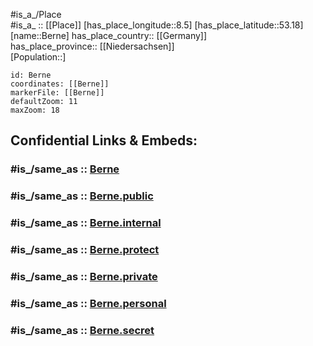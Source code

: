﻿---
confidential: public
isDeleted: false
location:
- 53.18
- 8.5
mapmarker: city
mapzoom:
- 7
- 12
SpocWebEntityId: 29136
tags:
- geo/City
type: City
---

#is_a_/Place  
#is_a_ :: [[Place]] 
[has_place_longitude::8.5] 
[has_place_latitude::53.18] 
[name::Berne] 
has_place_country:: [[Germany]]  
has_place_province:: [[Niedersachsen]]  
[Population::] 



```leaflet
id: Berne
coordinates: [[Berne]] 
markerFile: [[Berne]] 
defaultZoom: 11 
maxZoom: 18
```


## Confidential Links & Embeds: 

### #is_/same_as :: [Berne](/_Standards/Earth/Continent/Europe/Europe~Central/Germany/Germany~West/Niedersachsen/counties~Niedersachsen/Wesermarsch/cities~Wesermarsch/Berne.md) 

### #is_/same_as :: [Berne.public](/_public/Earth/Continent/Europe/Europe~Central/Germany/Germany~West/Niedersachsen/counties~Niedersachsen/Wesermarsch/cities~Wesermarsch/Berne.public.md) 

### #is_/same_as :: [Berne.internal](/_internal/Earth/Continent/Europe/Europe~Central/Germany/Germany~West/Niedersachsen/counties~Niedersachsen/Wesermarsch/cities~Wesermarsch/Berne.internal.md) 

### #is_/same_as :: [Berne.protect](/_protect/Earth/Continent/Europe/Europe~Central/Germany/Germany~West/Niedersachsen/counties~Niedersachsen/Wesermarsch/cities~Wesermarsch/Berne.protect.md) 

### #is_/same_as :: [Berne.private](/_private/Earth/Continent/Europe/Europe~Central/Germany/Germany~West/Niedersachsen/counties~Niedersachsen/Wesermarsch/cities~Wesermarsch/Berne.private.md) 

### #is_/same_as :: [Berne.personal](/_personal/Earth/Continent/Europe/Europe~Central/Germany/Germany~West/Niedersachsen/counties~Niedersachsen/Wesermarsch/cities~Wesermarsch/Berne.personal.md) 

### #is_/same_as :: [Berne.secret](/_secret/Earth/Continent/Europe/Europe~Central/Germany/Germany~West/Niedersachsen/counties~Niedersachsen/Wesermarsch/cities~Wesermarsch/Berne.secret.md)

